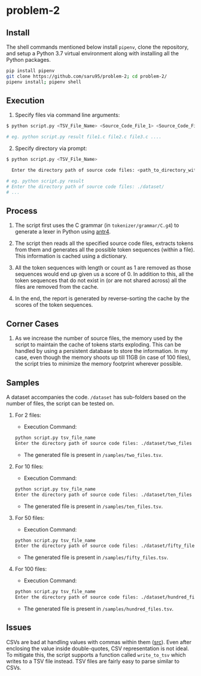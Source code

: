 # problem-2

## Install

The shell commands mentioned below install `pipenv`, clone the repository, and setup a Python 3.7 virtual environment along with installing all the Python packages.

```sh
pip install pipenv
git clone https://github.com/saru95/problem-2; cd problem-2/
pipenv install; pipenv shell
```

## Execution

1. Specify files via command line arguments:

```sh
$ python script.py <TSV_File_Name> <Source_Code_File_1> <Source_Code_File_2> ...

# eg. python script.py result file1.c file2.c file3.c ....
```

2. Specify directory via prompt:

```sh
$ python script.py <TSV_File_Name>

  Enter the directory path of source code files: <path_to_directory_with_source_code_files>

# eg. python script.py result
# Enter the directory path of source code files: ./dataset/
# ...
```

## Process

1. The script first uses the C grammar (in `tokenizer/grammar/C.g4`) to generate a lexer in Python using <a href="http://www.antlr.org/">antr4</a>.

2. The script then reads all the specified source code files, extracts tokens from them and generates all the 
possible token sequences (within a file). This information is cached using a dictionary.

3. All the token sequences with length or count as 1 are removed as those sequences would end up given us a score of 0. In addition to this, all the token sequences that do not exist in (or are not shared across) all the files are removed from the cache.

4. In the end, the report is generated by reverse-sorting the cache by the scores of the token sequences.

## Corner Cases

1. As we increase the number of source files, the memory used by the script to maintain the cache of tokens starts exploding. This can be handled by using a persistent database to store the information. In my case, even though the memory shoots up till 11GB (in case of 100 files), the script tries to minimize the memory footprint wherever possible.


## Samples

A dataset accompanies the code. `/dataset` has sub-folders based on the number of files, the script can be tested on.

1. For 2 files:
    * Execution Command: 
    ```sh
    python script.py tsv_file_name
    Enter the directory path of source code files: ./dataset/two_files
    ```
    * The generated file is present in `/samples/two_files.tsv`.

2. For 10 files:
    * Execution Command: 
    ```sh
    python script.py tsv_file_name
    Enter the directory path of source code files: ./dataset/ten_files
    ```
    * The generated file is present in `/samples/ten_files.tsv`.

3. For 50 files:
    * Execution Command: 
    ```sh
    python script.py tsv_file_name
    Enter the directory path of source code files: ./dataset/fifty_files
    ```
    * The generated file is present in `/samples/fifty_files.tsv`.

4. For 100 files:
    * Execution Command: 
    ```sh
    python script.py tsv_file_name
    Enter the directory path of source code files: ./dataset/hundred_files
    ```
    * The generated file is present in `/samples/hundred_files.tsv`.


## Issues

CSVs are bad at handling values with commas within them (<a href="https://stackoverflow.com/a/4618007/3301488">src</a>). Even after enclosing the value inside double-quotes, CSV representation is not ideal. To mitigate this, the script supports a function called `write_to_tsv` which writes to a TSV file instead. TSV files are fairly easy to parse similar to CSVs.